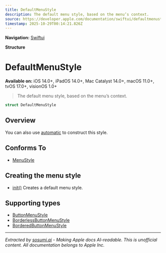 ```yaml
---
title: DefaultMenuStyle
description: The default menu style, based on the menu’s context.
source: https://developer.apple.com/documentation/swiftui/defaultmenustyle
timestamp: 2025-10-29T00:14:21.826Z
---
```


**Navigation:** [Swiftui](/documentation/swiftui)

**Structure**

# DefaultMenuStyle

**Available on:** iOS 14.0+, iPadOS 14.0+, Mac Catalyst 14.0+, macOS 11.0+, tvOS 17.0+, visionOS 1.0+

> The default menu style, based on the menu’s context.

```swift
struct DefaultMenuStyle
```

## Overview

You can also use [automatic](/documentation/swiftui/menustyle/automatic) to construct this style.

## Conforms To

- [MenuStyle](/documentation/swiftui/menustyle)

## Creating the menu style

- [init()](/documentation/swiftui/defaultmenustyle/init()) Creates a default menu style.

## Supporting types

- [ButtonMenuStyle](/documentation/swiftui/buttonmenustyle)
- [BorderlessButtonMenuStyle](/documentation/swiftui/borderlessbuttonmenustyle)
- [BorderedButtonMenuStyle](/documentation/swiftui/borderedbuttonmenustyle)

---

*Extracted by [sosumi.ai](https://sosumi.ai) - Making Apple docs AI-readable.*
*This is unofficial content. All documentation belongs to Apple Inc.*
